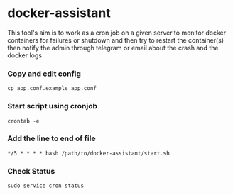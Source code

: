 # docker-assistant

This tool's aim is to work as a cron job on a given server to monitor docker containers for failures or shutdown and then try to restart the container(s) then notify the admin through telegram or email about the crash and the docker logs

### Copy and edit config

```
cp app.conf.example app.conf
```
    
### Start script using cronjob

```
crontab -e
```

### Add the line to end of file

```
*/5 * * * * bash /path/to/docker-assistant/start.sh
```

### Check Status

```
sudo service cron status
```
